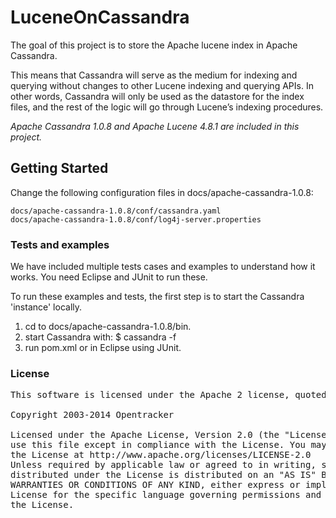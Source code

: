 # LuceneOnCassandra

The goal of this project is to store the Apache lucene index in Apache Cassandra.

This means that Cassandra will serve as the medium for indexing and querying without changes to other Lucene indexing and querying APIs. In other words, Cassandra will only be used as the datastore for the index files, and the rest of the logic will go through Lucene’s indexing procedures.

*Apache Cassandra 1.0.8 and Apache Lucene 4.8.1 are included in this project.*


## Getting Started
Change the following configuration files in docs/apache-cassandra-1.0.8:

    docs/apache-cassandra-1.0.8/conf/cassandra.yaml
    docs/apache-cassandra-1.0.8/conf/log4j-server.properties

### Tests and examples

We have included multiple tests cases and examples to understand how it works.
You need Eclipse and JUnit to run these.

To run these examples and tests, the first step is to start the Cassandra 'instance' locally.

1. cd to docs/apache-cassandra-1.0.8/bin.
2. start Cassandra with: 
   $ cassandra -f
3. run pom.xml or in Eclipse using JUnit.



### License

<pre>
This software is licensed under the Apache 2 license, quoted below.

Copyright 2003-2014 Opentracker <http://www.opentracker.net>

Licensed under the Apache License, Version 2.0 (the "License"); you may not
use this file except in compliance with the License. You may obtain a copy of
the License at http://www.apache.org/licenses/LICENSE-2.0
Unless required by applicable law or agreed to in writing, software
distributed under the License is distributed on an "AS IS" BASIS, WITHOUT
WARRANTIES OR CONDITIONS OF ANY KIND, either express or implied. See the
License for the specific language governing permissions and limitations under
the License.
</pre>
